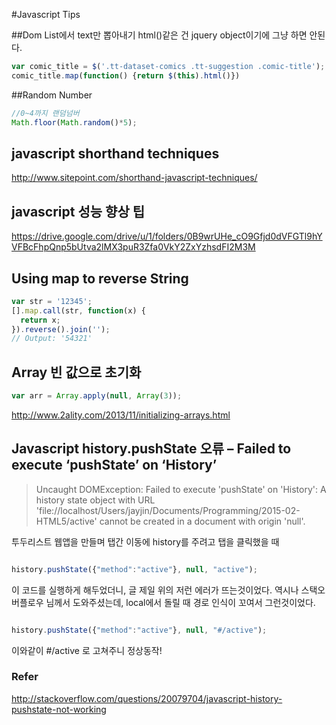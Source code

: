 #Javascript Tips

##Dom List에서 text만 뽑아내기
html()같은 건 jquery object이기에 그냥 하면 안된다.
```javascript
var comic_title = $('.tt-dataset-comics .tt-suggestion .comic-title');
comic_title.map(function() {return $(this).html()})
```

##Random Number
```javascript
//0~4까지 랜덤넘버
Math.floor(Math.random()*5);
```

## javascript shorthand techniques
http://www.sitepoint.com/shorthand-javascript-techniques/

## javascript 성능 향상 팁
https://drive.google.com/drive/u/1/folders/0B9wrUHe_cO9Gfjd0dVFGTl9hYVFBcFhpQnp5bUtva2lMX3puR3Zfa0VkY2ZxYzhsdFI2M3M

## Using map to reverse String
```javascript
var str = '12345';
[].map.call(str, function(x) {
  return x;
}).reverse().join(''); 
// Output: '54321'
```

## Array 빈 값으로 초기화
```javascript
var arr = Array.apply(null, Array(3));
```
http://www.2ality.com/2013/11/initializing-arrays.html

## Javascript history.pushState 오류 – Failed to execute ‘pushState’ on ‘History’
> Uncaught DOMException: Failed to execute 'pushState' on 'History': A history state object with URL 'file://localhost/Users/jayjin/Documents/Programming/2015-02-HTML5/active' cannot be created in a document with origin 'null'.

투두리스트 웹앱을 만들며 탭간 이동에 history를 주려고 탭을 클릭했을 때

```javascript

history.pushState({"method":"active"}, null, "active");

```

이 코드를 실행하게 해두었더니, 글 제일 위의 저런 에러가 뜨는것이었다.
역시나 스택오버플로우 님께서 도와주셨는데,
local에서 돌릴 때 경로 인식이 꼬여서 그런것이었다.

```javascript

history.pushState({"method":"active"}, null, "#/active");

```

이와같이 #/active 로 고쳐주니 정상동작!
### Refer
http://stackoverflow.com/questions/20079704/javascript-history-pushstate-not-working
